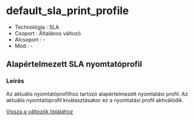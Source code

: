 # default\_sla\_print\_profile

* Technológia : SLA
* Csoport : Általános változó
* Alcsoport : -
* Mód : -

## Alapértelmezett SLA nyomtatóprofil

### Leírás

Az aktuális nyomtatóprofilhoz tartozó alapértelmezett nyomtatási profil. Az aktuális nyomtatóprofil kiválasztásakor ez a nyomtatási profil aktiválódik.

[Vissza a változók listájához](./)

